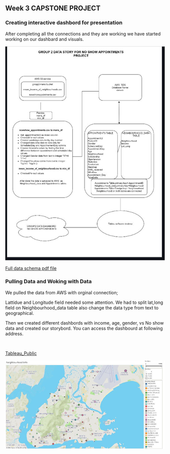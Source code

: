 ## Week 3 CAPSTONE PROJECT 

### Creating interactive dashbord for presentation 

After completing all the connections and they are working we have started working on our dashbard and visuals.

![Data](https://github.com/britnijgrimm/group2-project/blob/dashbord/screenshots/full%20data.JPG)
<br>

[Full data schema pdf file](https://github.com/britnijgrimm/group2-project/blob/dashbord/group2.pdf)
  
  ### Pulling Data and Woking with Data 

We pulled the data from AWS with orginal connection;

Lattidue and Longitude field needed some attention.  We had to split lat,long field on Neighbourhood_data table also change the data type from text to geographical.

Then we created different dashbords with income, age, gender, vs No show data and created our storybord. 
You can access the dashbourd at following address.

<br>

[Tableau_Public](https://public.tableau.com/profile/ren5313#!/vizhome/NeighbourhoodData/AgevsNo_sh0w?publish=yes)

![tableau_map](https://github.com/britnijgrimm/group2-project/blob/dashbord/screenshots/Neighbourhood%20Info.JPG)
<br>





